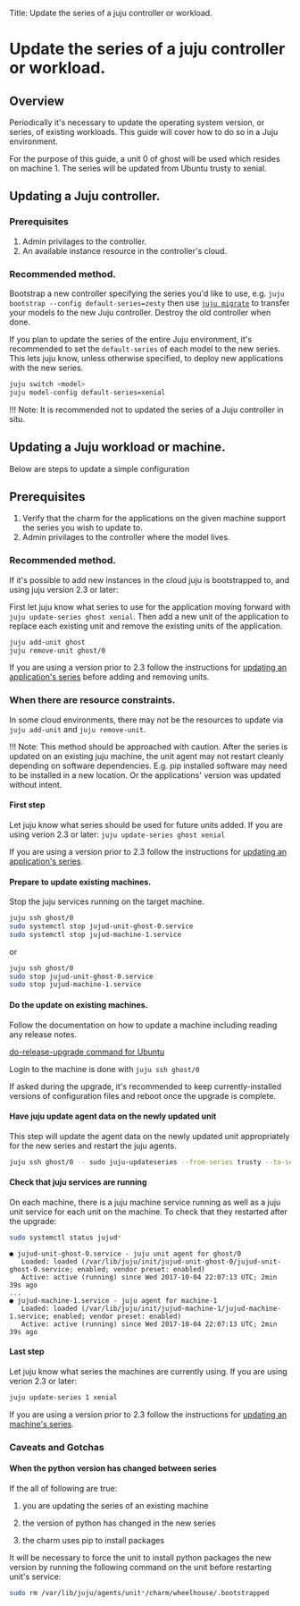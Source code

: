 Title: Update the series of a juju controller or workload.

# Update the series of a juju controller or workload.

## Overview

Periodically it's necessary to update the operating system version, or series,
of existing workloads. This guide will cover how to do so in a Juju environment.

For the purpose of this guide, a unit 0 of ghost will be used which resides
on machine 1. The series will be updated from Ubuntu trusty to xenial.

## Updating a Juju controller.

### Prerequisites

  1. Admin privilages to the controller.
  2. An available instance resource in the controller's cloud.

### Recommended method.

Bootstrap a new controller specifying the series you'd like to use, e.g.
`juju bootstrap --config default-series=zesty` then use [`juju migrate`][migrate]
to transfer your models to the new Juju controller. Destroy the old
controller when done.

If you plan to update the series of the entire Juju environment, it's
recommended to set the `default-series` of each model to the new series.
This lets juju know, unless otherwise specified, to deploy new applications
with the new series.

```bash
juju switch <model>
juju model-config default-series=xenial
```

!!! Note:
    It is recommended not to updated the series of a Juju controller in situ.

## Updating a Juju workload or machine.

Below are steps to update a simple configuration

## Prerequisites

  1. Verify that the charm for the applications on the given machine support
  the series you wish to update to.
  2. Admin privilages to the controller where the model lives.

### Recommended method.

If it's possible to add new instances in the cloud juju is bootstrapped to,
and using juju version 2.3 or later:

First let juju know what series to use for the application moving forward with
`juju update-series ghost xenial`. Then add a new unit of the application to
replace each existing unit and remove the existing units of the application.

```bash
juju add-unit ghost
juju remove-unit ghost/0
```

If you are using a version prior to 2.3 follow the instructions for
[updating an application's series][app-update] before adding and removing
units.

### When there are resource constraints.

In some cloud environments, there may not be the resources to update via
`juju add-unit` and `juju remove-unit`.

!!! Note:
    This method should be approached with caution. After the series is updated
on an existing juju machine, the unit agent may not restart cleanly depending on
software dependencies. E.g. pip installed software may need to be installed
in a new location. Or the applications' version was updated without intent.

#### First step

Let juju know what series should be used for future units added. If you are
using verion 2.3 or later: `juju update-series ghost xenial`

If you are using a version prior to 2.3 follow the instructions for
[updating an application's series][app-update].

#### Prepare to update existing machines.

Stop the juju services running on the target machine.

```bash
juju ssh ghost/0
sudo systemctl stop jujud-unit-ghost-0.service
sudo systemctl stop jujud-machine-1.service
```
or
```bash
juju ssh ghost/0
sudo stop jujud-unit-ghost-0.service
sudo stop jujud-machine-1.service
```

#### Do the update on existing machines.

Follow the documentation on how to update a machine including reading any
release notes.

[do-release-upgrade command for Ubuntu][upgrade]

Login to the machine is done with `juju ssh ghost/0`

If asked during the upgrade, it's recommended to keep currently-installed
versions of configuration files and reboot once the upgrade is complete.


#### Have juju update agent data on the newly updated unit

This step will update the agent data on the newly updated unit appropriately for the
new series and restart the juju agents.

```bash
juju ssh ghost/0 -- sudo juju-updateseries --from-series trusty --to-series xenial --start-agents
```


#### Check that juju services are running

On each machine, there is a juju machine service running as well as a juju
unit service for each unit on the machine.  To check that they restarted after
the upgrade:

```bash
sudo systemctl status jujud*
```
```no-highlight
● jujud-unit-ghost-0.service - juju unit agent for ghost/0
   Loaded: loaded (/var/lib/juju/init/jujud-unit-ghost-0/jujud-unit-ghost-0.service; enabled; vendor preset: enabled)
   Active: active (running) since Wed 2017-10-04 22:07:13 UTC; 2min 39s ago
...
● jujud-machine-1.service - juju agent for machine-1
   Loaded: loaded (/var/lib/juju/init/jujud-machine-1/jujud-machine-1.service; enabled; vendor preset: enabled)
   Active: active (running) since Wed 2017-10-04 22:07:13 UTC; 2min 39s ago
```


#### Last step

Let juju know what series the machines are currently using. If you are using
verion 2.3 or later:
```bash
juju update-series 1 xenial
```

If you are using a version prior to 2.3 follow the instructions for
[updating an machine's series][mach-update].

### Caveats and Gotchas

#### When the python version has changed between series

If the all of following are true:

  1. you are updating the series of an existing machine

  2. the version of python has changed in the new series

  3. the charm uses pip to install packages

It will be necessary to force the unit to install python packages the new
version by running the following command on the unit before restarting unit's
service:

```bash
sudo rm /var/lib/juju/agents/unit*/charm/wheelhouse/.bootstrapped
```

[migrate]: ./models-migrate.html
[app-update]: https://jujucharms.com/docs/2.2/howto-applicationupdateseries
[mach-update]: https://jujucharms.com/docs/2.2/howto-machineupdateseries
[upgrade]: https://help.ubuntu.com/lts/serverguide/installing-upgrading.html
[systemd]: https://wiki.ubuntu.com/SystemdForUpstartUsers
